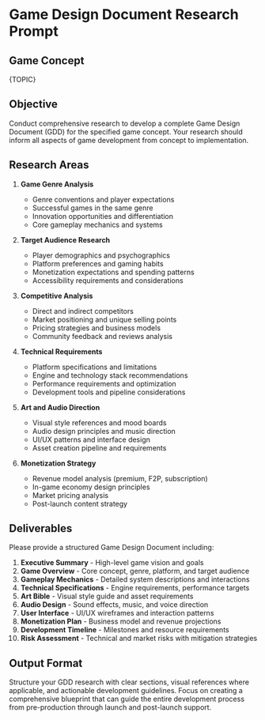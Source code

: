 # Game Design Document Research Prompt

## Game Concept
{TOPIC}

## Objective
Conduct comprehensive research to develop a complete Game Design Document (GDD) for the specified game concept. Your research should inform all aspects of game development from concept to implementation.

## Research Areas
1. **Game Genre Analysis**
   - Genre conventions and player expectations
   - Successful games in the same genre
   - Innovation opportunities and differentiation
   - Core gameplay mechanics and systems

2. **Target Audience Research**
   - Player demographics and psychographics
   - Platform preferences and gaming habits
   - Monetization expectations and spending patterns
   - Accessibility requirements and considerations

3. **Competitive Analysis**
   - Direct and indirect competitors
   - Market positioning and unique selling points
   - Pricing strategies and business models
   - Community feedback and reviews analysis

4. **Technical Requirements**
   - Platform specifications and limitations
   - Engine and technology stack recommendations
   - Performance requirements and optimization
   - Development tools and pipeline considerations

5. **Art and Audio Direction**
   - Visual style references and mood boards
   - Audio design principles and music direction
   - UI/UX patterns and interface design
   - Asset creation pipeline and requirements

6. **Monetization Strategy**
   - Revenue model analysis (premium, F2P, subscription)
   - In-game economy design principles
   - Market pricing analysis
   - Post-launch content strategy

## Deliverables
Please provide a structured Game Design Document including:
1. **Executive Summary** - High-level game vision and goals
2. **Game Overview** - Core concept, genre, platform, and target audience
3. **Gameplay Mechanics** - Detailed system descriptions and interactions
4. **Technical Specifications** - Engine requirements, performance targets
5. **Art Bible** - Visual style guide and asset requirements
6. **Audio Design** - Sound effects, music, and voice direction
7. **User Interface** - UI/UX wireframes and interaction patterns
8. **Monetization Plan** - Business model and revenue projections
9. **Development Timeline** - Milestones and resource requirements
10. **Risk Assessment** - Technical and market risks with mitigation strategies

## Output Format
Structure your GDD research with clear sections, visual references where applicable, and actionable development guidelines. Focus on creating a comprehensive blueprint that can guide the entire development process from pre-production through launch and post-launch support.